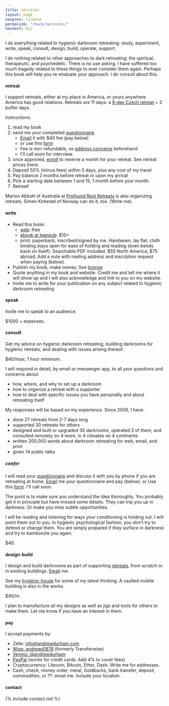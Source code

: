 ```yaml
---
title: services
layout: page
navprev: license
permalink: "/back/services/"
navnext: bio
---
```


I do everything related to hygienic darkroom retreating: study, experiment, write, speak, consult, design, build, operate, support.

I do nothing related to other approaches to dark retreating: the spiritual, therapeutic, and psychedelic. There is no use asking. I have suffered too much tragedy related to these things to ever consider them again. Perhaps this book will help you re-evaluate your approach. I do consult about this.

#### retreat

I support retreats, either at my place in America, or yours anywhere America has good relations. Retreats are 11 days: a [9-day Czech retreat](/format#czech) + 2 buffer days. 

Instructions:

1. read my book
2. send me your completed [questionnaire](/prepare#questionnaire). 
	- [Email](/about#contact) it with $40 fee (pay below)
	- or use this [form](/resource/questionnaire)
	- Fee is non-refundable, so [address concerns](/about#contact) beforehand
	- I'll call soon for interview.
3. once approved, [enroll](/resource/enroll) to reserve a month for your retreat. See retreat prices there.
4. Deposit 50% (minus fees) within 5 days, plus any cost of my travel
3. Pay balance 2 months before retreat or upon my arrival
6. Pick a starting date between 1 and 15, 1 month before your month. 
7. Retreat!

Marion Abbott of Australia at [Profound Rest Retreats](https://profoundrest.wordpress.com) is also organizing retreats. Simen Kirker&oslash;d of Norway can do it, too. (Write me).

#### write

- Read this book:
	- [web](/): free
	- [ebook at leanpub](https://leanpub.com/darkroomretreat): $15+
	- print: paperback, inscribed/signed by me. Handsewn, lay flat, cloth binding stays open for ease of holding and reading (even bends back on itself). Searchable PDF included. $55 North America, $75 abroad. Add a note with mailing address and inscription request when paying (below).
- Publish my book, make money. See [license](/back/license/)
- Quote anything in my book and website. Credit me and tell me where it will show up and I will also acknowledge and link to you on my website.
- Invite me to write for your publication on any subject related to hygienic darkroom retreating

#### speak

Invite me to speak to an audience.

$1000 + expenses.

#### consult

Get my advice on hygienic darkroom retreating, building darkrooms for hygienic retreats, and dealing with issues arising thereof.

$40/hour, 1 hour minimum.

I will respond in detail, by email or messenger app, to all your questions and concerns about:

- how, where, and why to set up a darkroom
- how to organize a retreat with a supporter
- how to deal with specific issues you have personally and about retreating itself

My responses will be based on my experience. Since 2006, I have:

- done 27 retreats from 2-7 days long
- supported 30 retreats for others
- designed and built or upgraded 30 darkrooms, operated 3 of them, and consulted remotely on 4 more, in 4 climates on 4 continents 
- written 200,000 words about darkroom retreating for web, email, and print
- given 14 public talks

##### confer

I will read your [questionnaire](/prepare#questionnaire) and discuss it with you by phone if you are retreating at home. [Email](/about#contact) me your questionnaire and pay (below). or Use this [form](/resource/questionnaire). I'll call soon.

The point is to make sure you understand the idea thoroughly. You probably get it in principle but have missed some details. They can trip you up in darkness. Or make you miss subtle opportunities.

I will be reading and listening for ways your conditioning is holding out. I will point them out to you. In hygienic psychological fashion, you don't try to defend or change them. You are simply prepared if they surface in darkness and try to bamboozle you again.

$40.

#### design-build

I design and build darkrooms as part of supporting [retreats](/back/services#retreat), from scratch or in existing buildings. [Email](/about#contact) me.

See my [hygienic house](/plan) for some of my latest thinking. A vaulted mobile building is also in the works.

$40/hr.

I plan to manufacture all my designs as well as jigs and tools for others to make them. Let me know if you have an interest in them.

#### pay

I accept payments by:

- Zelle: info@andrewdurham.com
- [Wise: andrewd1878](https://wise.com/share/andrewd1878) (formerly Transferwise)
- [Venmo: @andrewdurham](https://venmo.com/u/andrewdurham)
- [PayPal](https://www.paypal.com/donate?token=aa7Yi4BeH9QEQlF0uONZowYEckaUtuDb2u1ZIwDisK3YVvEeLKWSr3ODkVOQjjqI6wr1UXWUyLsJjQ5V) (works for credit cards. Add 4% to cover fees)
- Cryptocurrency: Litecoin, Bitcoin, Ether, Dash. Write me for addresses. 
- Cash, check, money order, metal, Goldbacks, bank transfer, deposit, commodities, or ??: email me. Include your location.

#### contact

{% include contact.md %}
